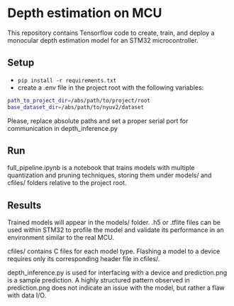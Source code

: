 # Depth estimation on MCU

This repository contains Tensorflow code to create, train, and deploy a monocular depth estimation model for an STM32 microcontroller.

## Setup

- ```pip install -r requirements.txt```
- create a .env file in the project root with the following variables:

```bash
path_to_project_dir=/abs/path/to/project/root
base_dataset_dir=/abs/path/to/nyuv2/dataset
```

Please, replace absolute paths and set a proper serial port for communication in depth_inference.py

## Run

full_pipeline.ipynb is a notebook that trains models with multiple quantization and pruning techniques, storing them under models/ and cfiles/ folders relative to the project root.

## Results

Trained models will appear in the models/ folder. .h5 or .tflite files can be used within STM32 to profile the model and validate its performance in an environment similar to the real MCU.

cfiles/ contains C files for each model type. Flashing a model to a device requires only its corresponding header file in cfiles/.

depth_inference.py is used for interfacing with a device and prediction.png is a sample prediction. A highly structured pattern observed in prediction.png does not indicate an issue with the model, but rather a flaw with data I/O.
